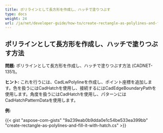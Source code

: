 ```yaml
---
title: ポリラインとして長方形を作成し、ハッチで塗りつぶす
type: docs
weight: 24
url: /ja/net/developer-guide/how-to/create-rectangle-as-polylines-and-fill-it-with-hatch/
---
```


## **ポリラインとして長方形を作成し、ハッチで塗りつぶす方法**

**問題:** ポリラインとして長方形を作成し、ハッチで塗りつぶす方法 (CADNET-1351)。

**ヒント:** これを行うには、CadLwPolylineを作成し、ポイント座標を追加します。色を扱うにはCadHatchを使用し、接続するにはCadEdgeBoundaryPathを使用します。角度を扱うにはCadHatchを使用し、パターンにはCadHatchPatternDataを使用します。

**例:**

{{< gist "aspose-com-gists" "9a239eab0b9dda0e1c54be533ea399bb" "create-rectangle-as-polylines-and-fill-it-with-hatch.cs" >}}
